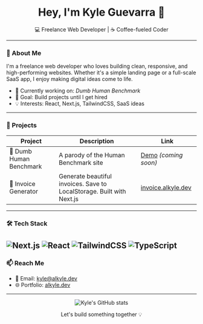 <h1 align="center">Hey, I'm Kyle Guevarra 👋</h1>

<p align="center">
  💻 Freelance Web Developer | ☕ Coffee-fueled Coder
</p>

---

### 🚀 About Me
I'm a freelance web developer who loves building clean, responsive, and high-performing websites. Whether it's a simple landing page or a full-scale SaaS app, I enjoy making digital ideas come to life.

- 🔨 Currently working on: *Dumb Human Benchmark*
- 🎯 Goal: Build projects until I get hired
- 💡 Interests: React, Next.js, TailwindCSS, SaaS ideas

---

### 🧪 Projects

| Project | Description | Link |
|--------|-------------|------|
| 🧠 Dumb Human Benchmark | A parody of the Human Benchmark site | [Demo](#) *(coming soon)* |
| 🧾 Invoice Generator | Generate beautiful invoices. Save to LocalStorage. Built with Next.js | [invoice.alkyle.dev](https://invoice.alkyle.dev) |

---

### 🛠 Tech Stack

![Next.js](https://img.shields.io/badge/-Next.js-000?style=flat-square&logo=next.js)
![React](https://img.shields.io/badge/-React-61DAFB?style=flat-square&logo=react)
![TailwindCSS](https://img.shields.io/badge/-TailwindCSS-38B2AC?style=flat-square&logo=tailwind-css)
![TypeScript](https://img.shields.io/badge/-TypeScript-3178C6?style=flat-square&logo=typescript)
---

### 📫 Reach Me

- 📧 Email: [kyle@alkyle.dev](mailto:kyle@alkyle.dev)
- 🌐 Portfolio: [alkyle.dev](https://alkyle.dev)

---

<p align="center">
  <img src="https://github-readme-stats.vercel.app/api?username=alkyleee&show_icons=true&theme=radical" alt="Kyle's GitHub stats" />
</p>

<p align="center">
  Let's build something together 💡
</p>
